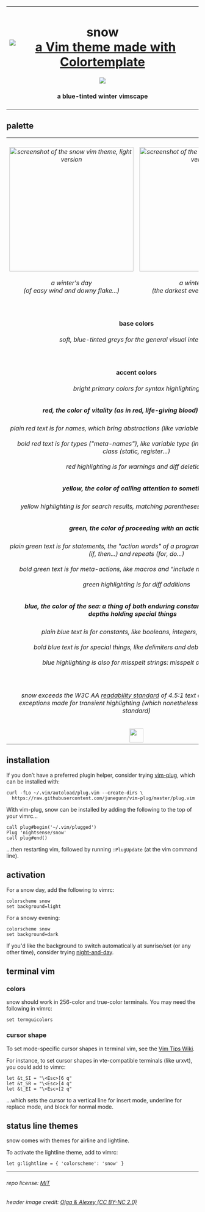 <table><tbody><tr><td align="center"><h1>snow<br>
<a href='https://github.com/lifepillar/vim-colortemplate'><img src='https://img.shields.io/badge/made%20with-Colortemplate-00a0ff.svg' alt='a Vim theme made with Colortemplate' /></a>
</h1>
<img src="https://github.com/nightsense/snow/raw/master/images/header.jpg" />
<h4>a blue-tinted winter vimscape</h4>
</td></tr></tbody></table>

## palette

<table><tbody>

<tr>
<td align="center"><h6><img alt="screenshot of the snow vim theme, light version" src="https://github.com/nightsense/snow/raw/master/images/screenshot-light.png" height="325" /><br><br>
a winter's day<br>(of easy wind and downy flake...)</h6>
</td>
<td align="center"><h6><img alt="screenshot of the snow vim theme, dark version" src="https://github.com/nightsense/snow/raw/master/images/screenshot-dark.png" height="325" /><br><br>
a winter's night<br>(the darkest evening of the year...)</h6>
</td>
</tr>

<tr>
<td align='center' colspan='2'>
<h4>
<img src="http://www.colorhexa.com/ffffff.png" height="12" width="12">&nbsp;
<img src="http://www.colorhexa.com/ebedf1.png" height="12" width="12">&nbsp;
<img src="http://www.colorhexa.com/67788a.png" height="12" width="12">&nbsp;
<img src="http://www.colorhexa.com/495a6b.png" height="12" width="12">&nbsp;
<img src="http://www.colorhexa.com/273441.png" height="12" width="12">
&nbsp;&nbsp;base colors&nbsp;&nbsp;
<img src="http://www.colorhexa.com/273441.png" height="12" width="12">&nbsp;
<img src="http://www.colorhexa.com/324252.png" height="12" width="12">&nbsp;
<img src="http://www.colorhexa.com/889db3.png" height="12" width="12">&nbsp;
<img src="http://www.colorhexa.com/adc3da.png" height="12" width="12">&nbsp;
<img src="http://www.colorhexa.com/ebedf1.png" height="12" width="12">
</h4>

<h6>soft, blue-tinted greys for the general visual interface</h6>

</td>
</tr>

<tr>
<td align='center' colspan='2'>
<h4>
<img src="http://www.colorhexa.com/d83c41.png" height="12" width="12">&nbsp;
<img src="http://www.colorhexa.com/fcd900.png" height="12" width="12">&nbsp;
<img src="http://www.colorhexa.com/018a08.png" height="12" width="12">&nbsp;
<img src="http://www.colorhexa.com/0074e8.png" height="12" width="12">
&nbsp;&nbsp;accent colors&nbsp;&nbsp;
<img src="http://www.colorhexa.com/cb8a82.png" height="12" width="12">&nbsp;
<img src="http://www.colorhexa.com/dac264.png" height="12" width="12">&nbsp;
<img src="http://www.colorhexa.com/7ea474.png" height="12" width="12">&nbsp;
<img src="http://www.colorhexa.com/809bcd.png" height="12" width="12">
</h4>
<h6>bright primary colors for syntax highlighting</h6>

<h5><img src="http://www.colorhexa.com/d83c41.png" height="12" width="12">&nbsp;&nbsp;red, the color of vitality (as in red, life-giving blood) and alarm&nbsp;&nbsp;<img src="http://www.colorhexa.com/cb8a82.png" height="12" width="12"></h5>
<h6>plain red text is for names, which bring abstractions (like variables and functions) to life<br><br>
bold red text is for types ("meta-names"), like variable type (int, char...) or storage class (static, register...)<br><br>
red highlighting is for warnings and diff deletions</h6>

<h5><img src="http://www.colorhexa.com/fcd900.png" height="12" width="12">&nbsp;&nbsp;yellow, the color of calling attention to something&nbsp;&nbsp;<img src="http://www.colorhexa.com/dac264.png" height="12" width="12"></h5>
<h6>yellow highlighting is for search results, matching parentheses, and diff changes</h6>

<h5><img src="http://www.colorhexa.com/018a08.png" height="12" width="12">&nbsp;&nbsp;green, the color of proceeding with an action&nbsp;&nbsp;<img src="http://www.colorhexa.com/7ea474.png" height="12" width="12"></h5>
<h6>plain green text is for statements, the "action words" of a program, such as conditionals (if, then...) and repeats (for, do...)<br><br>
bold green text is for meta-actions, like macros and "include module" statements<br><br>
green highlighting is for diff additions</h6>

<h5><img src="http://www.colorhexa.com/0074e8.png" height="12" width="12">&nbsp;&nbsp;blue, the color of the sea: a thing of both enduring constancy and mysterious depths holding special things&nbsp;&nbsp;<img src="http://www.colorhexa.com/809bcd.png" height="12" width="12"></h5>
<h6>plain blue text is for constants, like booleans, integers, and strings<br><br>
bold blue text is for special things, like delimiters and debug statements<br><br>
blue highlighting is also for misspelt strings: misspelt ones, that is</h6>

</td>
</tr>

<tr>
<td align='center' colspan='2'>
<h6>snow exceeds the W3C AA <a href='https://www.w3.org/TR/UNDERSTANDING-WCAG20/visual-audio-contrast-contrast.html'>readability standard</a> of 4.5:1 text contrast ratio, with<br>
exceptions made for transient highlighting (which nonetheless exceed the ISO 3:1 standard)
</h6>
<a href='https://www.w3.org/'><img src='https://www.w3.org/Icons/WWW/w3c_home_nb-v.svg' height='36'></a>
</td>
</tr>

</tbody></table>

## installation

If you don’t have a preferred plugin helper, consider trying [vim-plug](https://github.com/junegunn/vim-plug), which can be installed with:

```
curl -fLo ~/.vim/autoload/plug.vim --create-dirs \
  https://raw.githubusercontent.com/junegunn/vim-plug/master/plug.vim
```

With vim-plug, snow can be installed by adding the following to the top of your vimrc...

```
call plug#begin('~/.vim/plugged')
Plug 'nightsense/snow'
call plug#end()
```

...then restarting vim, followed by running `:PlugUpdate` (at the vim command line).

## activation

For a snow day, add the following to vimrc:

```
colorscheme snow
set background=light
```

For a snowy evening:

```
colorscheme snow
set background=dark
```

If you'd like the background to switch automatically at sunrise/set (or any other time), consider trying [night-and-day](https://github.com/nightsense/night-and-day).

## terminal vim

### colors

snow should work in 256-color and true-color terminals. You may need the following in vimrc:

```
set termguicolors
```

### cursor shape

To set mode-specific cursor shapes in terminal vim, see the [Vim Tips Wiki](http://vim.wikia.com/wiki/Change_cursor_shape_in_different_modes).

For instance, to set cursor shapes in vte-compatible terminals (like urxvt), you could add to vimrc:

```
let &t_SI = "\<Esc>[6 q"
let &t_SR = "\<Esc>[4 q"
let &t_EI = "\<Esc>[2 q"
```

...which sets the cursor to a vertical line for insert mode, underline for replace mode, and block for normal mode.

## status line themes

snow comes with themes for airline and lightline.

To activate the lightline theme, add to vimrc:

```
let g:lightline = { 'colorscheme': 'snow' }
```

---

###### repo license: [MIT](https://opensource.org/licenses/MIT)
###### header image credit: [Olga & Alexey (CC BY-NC 2.0)](https://www.flickr.com/photos/chaoticmind75/39326731084/)
